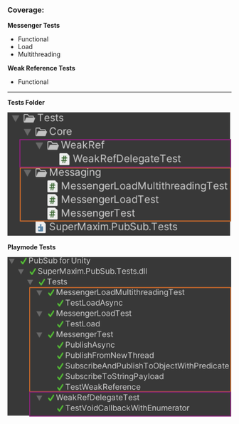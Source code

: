 ### Coverage:

**Messenger Tests**
* Functional
* Load
* Multithreading

**Weak Reference Tests**
* Functional

***

**Tests Folder**

![tests_folder](Images/tests_folder.png)

**Playmode Tests**

![playmode_tests](Images/playmode_tests.png)